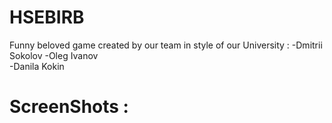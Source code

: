 # HSEBIRB
Funny beloved game created by our team in style of our University :
-Dmitrii Sokolov 
-Oleg Ivanov     
-Danila Kokin

# ScreenShots :
